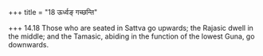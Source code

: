 +++
title = "18 ऊर्ध्वङ् गच्छन्ति"

+++
14.18 Those who are seated in Sattva go upwards; the Rajasic dwell in
the middle; and the Tamasic, abiding in the function of the lowest Guna,
go downwards.
